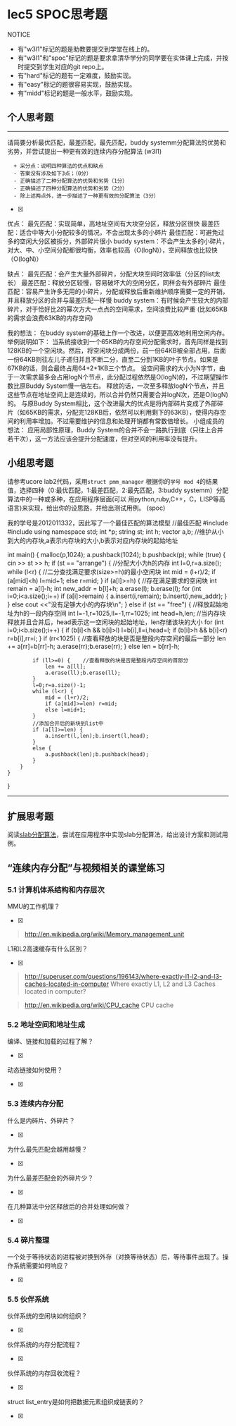 # lec5 SPOC思考题


NOTICE
- 有"w3l1"标记的题是助教要提交到学堂在线上的。
- 有"w3l1"和"spoc"标记的题是要求拿清华学分的同学要在实体课上完成，并按时提交到学生对应的git repo上。
- 有"hard"标记的题有一定难度，鼓励实现。
- 有"easy"标记的题很容易实现，鼓励实现。
- 有"midd"标记的题是一般水平，鼓励实现。


## 个人思考题
---

请简要分析最优匹配，最差匹配，最先匹配，buddy systemm分配算法的优势和劣势，并尝试提出一种更有效的连续内存分配算法 (w3l1)
```
  + 采分点：说明四种算法的优点和缺点
  - 答案没有涉及如下3点；（0分）
  - 正确描述了二种分配算法的优势和劣势（1分）
  - 正确描述了四种分配算法的优势和劣势（2分）
  - 除上述两点外，进一步描述了一种更有效的分配算法（3分）
 ```
- [x]  
优点：
	最先匹配：实现简单，高地址空间有大块空分区，释放分区很快
	最差匹配：适合中等大小分配较多的情况，不会出现太多的小碎片
	最佳匹配：可避免过多的空闲大分区被拆分，外部碎片很小
	buddy system：不会产生太多的小碎片，对大、中、小空间分配都很均衡，效率也较高（O(logN)），空间释放也比较快（O(logN)）

缺点：
	最先匹配：会产生大量外部碎片，分配大块空间时效率低（分区的list太长）
	最差匹配：释放分区较慢，容易破坏大的空闲分区，同样会有外部碎片
	最佳匹配：容易产生许多无用的小碎片，分配或释放后重新维护顺序需要一定的开销，并且释放分区的合并与最差匹配一样慢
	buddy system：有时候会产生较大的内部碎片，对于恰好比2的幂次方大一点点的空间需求，空间浪费比较严重 (比如65KB的需求会浪费63KB的内存空间)

我的想法：
	在buddy system的基础上作一个改进，以便更高效地利用空闲内存。
	举例说明如下：
		当系统接收到一个65KB的内存空间分配需求时，首先同样是找到128KB的一个空闲块。然后，将空闲块分成两份，前一份64KB被全部占用，后面一份64KB则往左儿子递归并且不断二分，直至二分到1KB的叶子节点。如果是67KB的话，则会最终占用64+2+1KB三个节点。 
	设空间需求的大小为N字节，由于一次需求最多会占用logN个节点，此分配过程依然是O(logN)的，不过期望操作数比原Buddy System慢一倍左右。
	释放的话，一次至多释放logN个节点，并且这些节点在地址空间上是连续的，所以合并仍然只需要合并logN次，还是O(logN)的。
	与原Buddy System相比，这个改进最大的优点是将内部碎片变成了外部碎片（如65KB的需求，分配完128KB后，依然可以利用剩下的63KB），使得内存空间的利用率增加。不过需要维护的信息和处理开销都有常数倍增长。
小组成员的想法：
	应用局部性原理，Buddy System的合并不会一路执行到底（只往上合并若干次），这一方法应该会提升分配速度，但对空间的利用率没有提升。

>  

## 小组思考题

请参考ucore lab2代码，采用`struct pmm_manager` 根据你的`学号 mod 4`的结果值，选择四种（0:最优匹配，1:最差匹配，2:最先匹配，3:buddy systemm）分配算法中的一种或多种，在应用程序层面(可以 用python,ruby,C++，C，LISP等高语言)来实现，给出你的设思路，并给出测试用例。 (spoc)

我的学号是2012011332，因此写了一个最佳匹配的算法模型
//最佳匹配
#include <iosteam>
#include <string>
using namespace std;
int *p;
string st;
int h;
vector<int> a,b;  //维护从小到大的内存块,a表示内存块的大小,b表示对应内存块的起始地址

int main()
{
    malloc(p,1024);
    a.pushback(1024);
    b.pushback(p);
    while (true) {
        cin >> st >> h;
        if (st == "arrange") {  //分配大小为h的内存
            int l=0,r=a.size();
            while (l<r) {       //二分查找满足要求(size>=h)的最小空闲块
                int mid = (l+r)/2;
                if (a[mid]<h) l=mid+1;
                else r=mid;
            }
            if (a[l]>=h) {  //存在满足要求的空闲块
                int remain = a[l]-h;
                int new_addr = b[l]+h;
                a.erase(l);
                b.erase(l);
                for (int i=0;i<a.size();i++)
                    if (a[i]>remain) {
                        a.insert(i,remain);
                        b.insert(i,new_addr);
                }
            }
            else cout <<"没有足够大小的内存块\n";
        }
        else if (st == "free") {    //释放起始地址为h的一段内存空间
            int l=-1,r=1025,ll=-1,rr=1025;
            int head=h,len;         //当内存块释放并且合并后，head表示这一空闲块的起始地址，len存储该块的大小
            for (int i=0;i<b.size();i++) {
                if (b[i]<h && b[i]>l) l=b[i],ll=i,head=l;
                if (b[i]>h && b[i]<r) r=b[i],rr=i;
            }
            if (rr<1025) {  //查看释放的块是否是整段内存空间的最后一部分
                len += a[rr]+b[rr]-h;
                a.erase(rr);b.erase(rr);
            }
            else len = b[rr]-h;

            if (ll>=0) {    //查看释放的块是否是整段内存空间的首部分
                len += a[ll];
                a.erase(ll);b.erase(ll);
            }
            l=0;r=a.size()-1;
            while (l<r) {
                mid = (l+r)/2;
                if (a[mid]>=len) r=mid;
                else l=mid+1;
            }
            //添加合并后的新块到list中
            if (a[l]>=len) {
                a.insert(l,len);b.insert(l,head);
            }
            else {
                a.pushback(len);b.pushback(head);
            }
        }
    }
}


--- 

## 扩展思考题

阅读[slab分配算法](http://en.wikipedia.org/wiki/Slab_allocation)，尝试在应用程序中实现slab分配算法，给出设计方案和测试用例。

## “连续内存分配”与视频相关的课堂练习

### 5.1 计算机体系结构和内存层次
MMU的工作机理？

- [x]  

>  http://en.wikipedia.org/wiki/Memory_management_unit

L1和L2高速缓存有什么区别？

- [x]  

>  http://superuser.com/questions/196143/where-exactly-l1-l2-and-l3-caches-located-in-computer
>  Where exactly L1, L2 and L3 Caches located in computer?

>  http://en.wikipedia.org/wiki/CPU_cache
>  CPU cache

### 5.2 地址空间和地址生成
编译、链接和加载的过程了解？

- [x]  

>  

动态链接如何使用？

- [x]  

>  


### 5.3 连续内存分配
什么是内碎片、外碎片？

- [x]  

>  

为什么最先匹配会越用越慢？

- [x]  

>  

为什么最差匹配会的外碎片少？

- [x]  

>  

在几种算法中分区释放后的合并处理如何做？

- [x]  

>  

### 5.4 碎片整理
一个处于等待状态的进程被对换到外存（对换等待状态）后，等待事件出现了。操作系统需要如何响应？

- [x]  

>  

### 5.5 伙伴系统
伙伴系统的空闲块如何组织？

- [x]  

>  

伙伴系统的内存分配流程？

- [x]  

>  

伙伴系统的内存回收流程？

- [x]  

>  

struct list_entry是如何把数据元素组织成链表的？

- [x]  

>  



